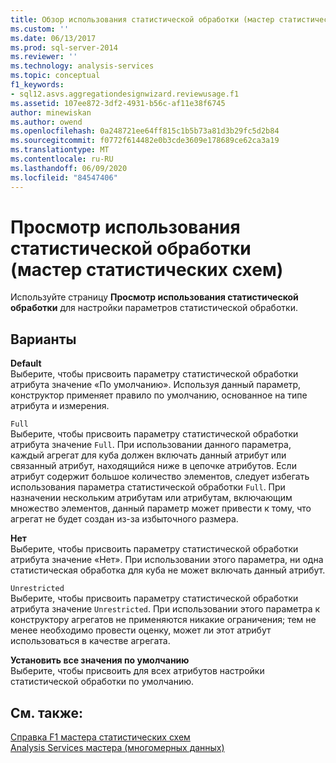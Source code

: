 ```yaml
---
title: Обзор использования статистической обработки (мастер статистических схем) | Документация Майкрософт
ms.custom: ''
ms.date: 06/13/2017
ms.prod: sql-server-2014
ms.reviewer: ''
ms.technology: analysis-services
ms.topic: conceptual
f1_keywords:
- sql12.asvs.aggregationdesignwizard.reviewusage.f1
ms.assetid: 107ee872-3df2-4931-b56c-af11e38f6745
author: minewiskan
ms.author: owend
ms.openlocfilehash: 0a248721ee64ff815c1b5b73a81d3b29fc5d2b84
ms.sourcegitcommit: f0772f614482e0b3cde3609e178689ce62ca3a19
ms.translationtype: MT
ms.contentlocale: ru-RU
ms.lasthandoff: 06/09/2020
ms.locfileid: "84547406"
---
```

# <a name="review-aggregation-usage-aggregation-design-wizard"></a>Просмотр использования статистической обработки (мастер статистических схем)
  Используйте страницу **Просмотр использования статистической обработки** для настройки параметров статистической обработки.  
  
## <a name="options"></a>Варианты  
 **Default**  
 Выберите, чтобы присвоить параметру статистической обработки атрибута значение «По умолчанию». Используя данный параметр, конструктор применяет правило по умолчанию, основанное на типе атрибута и измерения.  
  
 `Full`  
 Выберите, чтобы присвоить параметру статистической обработки атрибута значение `Full`. При использовании данного параметра, каждый агрегат для куба должен включать данный атрибут или связанный атрибут, находящийся ниже в цепочке атрибутов. Если атрибут содержит большое количество элементов, следует избегать использования параметра статистической обработки `Full`. При назначении нескольким атрибутам или атрибутам, включающим множество элементов, данный параметр может привести к тому, что агрегат не будет создан из-за избыточного размера.  
  
 **Нет**  
 Выберите, чтобы присвоить параметру статистической обработки атрибута значение «Нет». При использовании этого параметра, ни одна статистическая обработка для куба не может включать данный атрибут.  
  
 `Unrestricted`  
 Выберите, чтобы присвоить параметру статистической обработки атрибута значение `Unrestricted`. При использовании этого параметра к конструктору агрегатов не применяются никакие ограничения; тем не менее необходимо провести оценку, может ли этот атрибут использоваться в качестве агрегата.  
  
 **Установить все значения по умолчанию**  
 Выберите, чтобы присвоить для всех атрибутов настройки статистической обработки по умолчанию.  
  
## <a name="see-also"></a>См. также:  
 [Справка F1 мастера статистических схем](aggregation-design-wizard-f1-help.md)   
 [Analysis Services мастера &#40;многомерных данных&#41;](analysis-services-wizards-multidimensional-data.md)  
  
  
